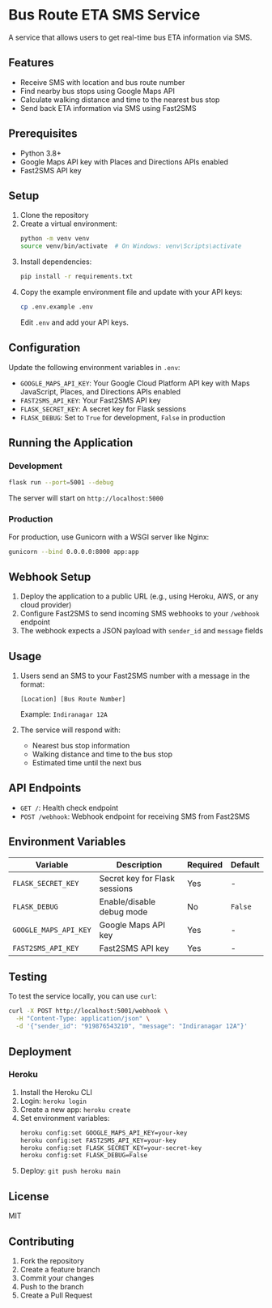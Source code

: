 # Bus Route ETA SMS Service

A service that allows users to get real-time bus ETA information via SMS.

## Features

- Receive SMS with location and bus route number
- Find nearby bus stops using Google Maps API
- Calculate walking distance and time to the nearest bus stop
- Send back ETA information via SMS using Fast2SMS

## Prerequisites

- Python 3.8+
- Google Maps API key with Places and Directions APIs enabled
- Fast2SMS API key

## Setup

1. Clone the repository
2. Create a virtual environment:
   ```bash
   python -m venv venv
   source venv/bin/activate  # On Windows: venv\Scripts\activate
   ```
3. Install dependencies:
   ```bash
   pip install -r requirements.txt
   ```
4. Copy the example environment file and update with your API keys:
   ```bash
   cp .env.example .env
   ```
   Edit `.env` and add your API keys.

## Configuration

Update the following environment variables in `.env`:

- `GOOGLE_MAPS_API_KEY`: Your Google Cloud Platform API key with Maps JavaScript, Places, and Directions APIs enabled
- `FAST2SMS_API_KEY`: Your Fast2SMS API key
- `FLASK_SECRET_KEY`: A secret key for Flask sessions
- `FLASK_DEBUG`: Set to `True` for development, `False` in production

## Running the Application

### Development

```bash
flask run --port=5001 --debug
```

The server will start on `http://localhost:5000`

### Production

For production, use Gunicorn with a WSGI server like Nginx:

```bash
gunicorn --bind 0.0.0.0:8000 app:app
```

## Webhook Setup

1. Deploy the application to a public URL (e.g., using Heroku, AWS, or any cloud provider)
2. Configure Fast2SMS to send incoming SMS webhooks to your `/webhook` endpoint
3. The webhook expects a JSON payload with `sender_id` and `message` fields

## Usage

1. Users send an SMS to your Fast2SMS number with a message in the format:
   ```
   [Location] [Bus Route Number]
   ```
   Example: `Indiranagar 12A`

2. The service will respond with:
   - Nearest bus stop information
   - Walking distance and time to the bus stop
   - Estimated time until the next bus

## API Endpoints

- `GET /`: Health check endpoint
- `POST /webhook`: Webhook endpoint for receiving SMS from Fast2SMS

## Environment Variables

| Variable | Description | Required | Default |
|----------|-------------|----------|---------|
| `FLASK_SECRET_KEY` | Secret key for Flask sessions | Yes | - |
| `FLASK_DEBUG` | Enable/disable debug mode | No | `False` |
| `GOOGLE_MAPS_API_KEY` | Google Maps API key | Yes | - |
| `FAST2SMS_API_KEY` | Fast2SMS API key | Yes | - |

## Testing

To test the service locally, you can use `curl`:

```bash
curl -X POST http://localhost:5001/webhook \
  -H "Content-Type: application/json" \
  -d '{"sender_id": "919876543210", "message": "Indiranagar 12A"}'
```

## Deployment

### Heroku

1. Install the Heroku CLI
2. Login: `heroku login`
3. Create a new app: `heroku create`
4. Set environment variables:
   ```bash
   heroku config:set GOOGLE_MAPS_API_KEY=your-key
   heroku config:set FAST2SMS_API_KEY=your-key
   heroku config:set FLASK_SECRET_KEY=your-secret-key
   heroku config:set FLASK_DEBUG=False
   ```
5. Deploy: `git push heroku main`

## License

MIT

## Contributing

1. Fork the repository
2. Create a feature branch
3. Commit your changes
4. Push to the branch
5. Create a Pull Request
